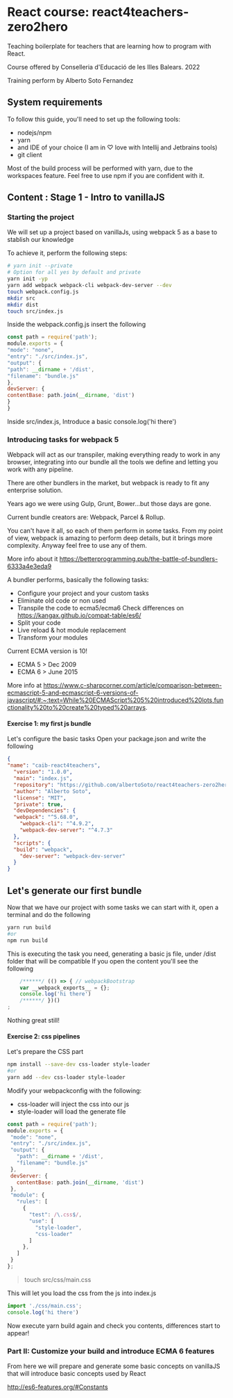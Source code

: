 # React course: react4teachers-zero2hero
Teaching boilerplate for teachers that are learning how to program with React. 

Course offered by Conselleria d'Educació de les Illes Balears. 2022

Training perform by Alberto Soto Fernandez


## System requirements

To follow this guide, you'll need to set up the following tools:

- nodejs/npm
- yarn
- and IDE of your choice (I am in ♡ love with Intellij and Jetbrains tools)
- git client

Most of the build process will be performed with yarn, due to the workspaces feature.
Feel free to use npm if you are confident with it.

## Content : Stage 1 - Intro to vanillaJS

### Starting the project
We will set up a project based on vanillaJs, using webpack 5 as a base to stablish our knowledge

To achieve it, perform the following steps:

```bash
# yarn init --private
# Option for all yes by default and private
yarn init -yp
yarn add webpack webpack-cli webpack-dev-server --dev
touch webpack.config.js
mkdir src
mkdir dist
touch src/index.js
```

Inside the webpack.config.js insert the following

```js
const path = require('path');
module.exports = {
"mode": "none",
"entry": "./src/index.js",
"output": {
"path": __dirname + '/dist',
"filename": "bundle.js"
},
devServer: {
contentBase: path.join(__dirname, 'dist')
}
}
```

Inside src/index.js, Introduce a basic console.log('hi there')


### Introducing tasks for webpack 5

Webpack will act as our transpiler, making everything ready to work in any browser, 
integrating into our bundle all the tools we define and letting you work with any pipeline.

There are other bundlers in the market, but webpack is ready to fit any enterprise solution.

Years ago we were using Gulp, Grunt, Bower...but those days are gone.

Current bundle creators are: Webpack, Parcel & Rollup.

You can't have it all, so each of them perform in some tasks. 
From my point of view, webpack is amazing to perform deep details, but it brings more complexity.
Anyway feel free to use any of them.

More info about it https://betterprogramming.pub/the-battle-of-bundlers-6333a4e3eda9

A bundler performs, basically the following tasks:

- Configure your project and your custom tasks
- Eliminate old code or non used
- Transpile the code to ecma5/ecma6
Check differences on https://kangax.github.io/compat-table/es6/
- Split your code
- Live reload & hot module replacement
- Transform your modules

Current ECMA version is 10!
- ECMA 5 > Dec 2009
- ECMA 6 > June 2015

More info at https://www.c-sharpcorner.com/article/comparison-between-ecmascript-5-and-ecmascript-6-versions-of-javascript/#:~:text=While%20ECMAScript%205%20introduced%20lots,functionality%20to%20create%20typed%20arrays.


#### Exercise 1: my first js bundle

Let's configure the basic tasks
Open your package.json and write the following

```json
{
"name": "caib-react4teachers",
  "version": "1.0.0",
  "main": "index.js",
  "repository": "https://github.com/albertoSoto/react4teachers-zero2hero.git",
  "author": "Alberto Soto",
  "license": "MIT",
  "private": true,
  "devDependencies": {
  "webpack": "^5.68.0",
    "webpack-cli": "^4.9.2",
    "webpack-dev-server": "^4.7.3"
  },
  "scripts": {
  "build": "webpack",
    "dev-server": "webpack-dev-server"
  }
}
```


## Let's generate our first bundle

Now that we have our project with some tasks we can start with it, open a terminal and do the following

```bash
yarn run build
#or
npm run build
```

This is executing the task you need, generating a basic js file, under /dist folder that will be compatible
If you open the content you'll see the following

```js
    /******/ (() => { // webpackBootstrap
    var __webpack_exports__ = {};
    console.log('hi there')
    /******/ })()
;
```

Nothing great still!

#### Exercise 2: css pipelines

Let's prepare the CSS part

```bash
npm install --save-dev css-loader style-loader
#or
yarn add --dev css-loader style-loader
```

Modify your webpackconfig with the following:
- css-loader will inject the css into our js
- style-loader will load the generate file

```js
const path = require('path');
module.exports = {
 "mode": "none",
 "entry": "./src/index.js",
 "output": {
   "path": __dirname + '/dist',
   "filename": "bundle.js"
 },
 devServer: {
   contentBase: path.join(__dirname, 'dist')
 },
 "module": {
   "rules": [
     {
       "test": /\.css$/,
       "use": [
         "style-loader",
         "css-loader"
       ]
     },
   ]
 }
};
```

> touch src/css/main.css

This will let you load the css from the js into index.js

```js
import './css/main.css';
console.log('hi there')
```

Now execute yarn build again and check you contents, differences start to appear!


### Part II: Customize your build and introduce ECMA 6 features

From here we will prepare and generate some basic concepts on vanillaJS that will introduce basic concepts used by React

http://es6-features.org/#Constants


